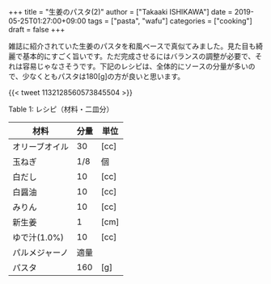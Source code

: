 +++
title = "生姜のパスタ(2)"
author = ["Takaaki ISHIKAWA"]
date = 2019-05-25T01:27:00+09:00
tags = ["pasta", "wafu"]
categories = ["cooking"]
draft = false
+++

雑誌に紹介されていた生姜のパスタを和風ベースで真似てみました。見た目も綺麗で基本的にすごく旨いです。ただ完成させるにはバランスの調整が必要で、それは容易じゃなさそうです。下記のレシピは、全体的にソースの分量が多いので、少なくともパスタは180[g]の方が良いと思います。

{{< tweet 1132128560573845504 >}}

<div class="table-caption">
  <span class="table-number">Table 1</span>:
  レシピ（材料・二皿分）
</div>

| 材料      | 分量 | 単位 |
|---------|----|----|
| オリーブオイル | 30  | [cc] |
| 玉ねぎ    | 1/8 | 個   |
| 白だし    | 10  | [cc] |
| 白醤油    | 10  | [cc] |
| みりん    | 10  | [cc] |
| 新生姜    | 1   | [cm] |
| ゆで汁(1.0%) | 10  | [cc] |
| パルメジャーノ | 適量 |      |
| パスタ    | 160 | [g]  |
